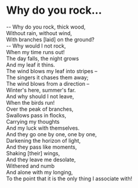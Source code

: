 # Why do you rock...

-- Why do you rock, thick wood,\
Without rain, without wind,\
With branches [laid] on the ground?\
-- Why would I not rock,\
When my time runs out!\
The day falls, the night grows\
And my leaf it thins.\
The wind blows my leaf into stripes –\
The singers it chases them away;\
The wind blows from a direction –\
Winter's here, summer's far.\
And why should I not leave,\
When the birds run!\
Over the peak of branches,\
Swallows pass in flocks,\
Carrying my thoughts\
And my luck with themselves.\
And they go one by one, one by one,\
Darkening the horizon of light,\
And they pass like moments,\
Shaking [their] wings,\
And they leave me desolate,\
Withered and numb\
And alone with my longing,\
To the point that it is the only thing I associate with!
